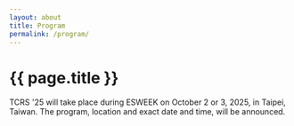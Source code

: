 ```yaml
---
layout: about
title: Program
permalink: /program/
---
```


# {{ page.title }}

TCRS '25 will take place during ESWEEK on October 2 or 3, 2025, in Taipei, Taiwan.
The program, location and exact date and time, will be announced.
